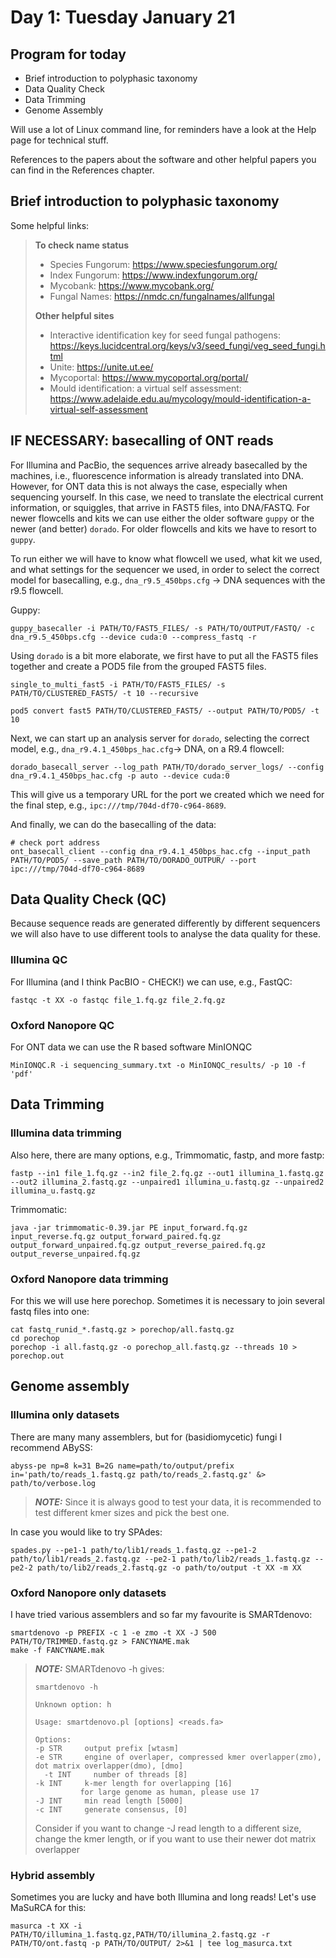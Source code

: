 # Day 1: Tuesday January 21

## Program for today

- Brief introduction to polyphasic taxonomy
- Data Quality Check
- Data Trimming
- Genome Assembly

Will use a lot of Linux command line, for reminders have a look at the Help page for technical stuff.

References to the papers about the software and other helpful papers you can find in the References chapter.
## Brief introduction to polyphasic taxonomy
Some helpful links:
> **To check name status**
> - Species Fungorum: https://www.speciesfungorum.org/
> - Index Fungorum: https://www.indexfungorum.org/
> - Mycobank: https://www.mycobank.org/
> - Fungal Names: https://nmdc.cn/fungalnames/allfungal
> 
> **Other helpful sites**
> - Interactive identification key for seed fungal pathogens: https://keys.lucidcentral.org/keys/v3/seed_fungi/veg_seed_fungi.html
> - Unite: https://unite.ut.ee/
> - Mycoportal: https://www.mycoportal.org/portal/
> - Mould identification: a virtual self assessment: https://www.adelaide.edu.au/mycology/mould-identification-a-virtual-self-assessment

## IF NECESSARY: basecalling of ONT reads
For Illumina and PacBio, the sequences arrive already basecalled by the machines, i.e., fluorescence information is already translated into DNA. However, for ONT data this is not always the case, especially when sequencing yourself. In this case, we need to translate the electrical current information, or squiggles, that arrive in FAST5 files, into DNA/FASTQ. For newer flowcells and kits we can use either the older software `guppy` or the newer (and better) `dorado`. For older flowcells and kits we have to resort to `guppy`.

To run either we will have to know what flowcell we used, what kit we used, and what settings for the sequencer we used, in order to select the correct model for basecalling, e.g., `dna_r9.5_450bps.cfg` -> DNA sequences with the r9.5 flowcell.

Guppy:
```
guppy_basecaller -i PATH/TO/FAST5_FILES/ -s PATH/TO/OUTPUT/FASTQ/ -c dna_r9.5_450bps.cfg --device cuda:0 --compress_fastq -r
```

Using `dorado` is a bit more elaborate, we first have to put all the FAST5 files together and create a POD5 file from the grouped FAST5 files.

```
single_to_multi_fast5 -i PATH/TO/FAST5_FILES/ -s PATH/TO/CLUSTERED_FAST5/ -t 10 --recursive

pod5 convert fast5 PATH/TO/CLUSTERED_FAST5/ --output PATH/TO/POD5/ -t 10
```

Next, we can start up an analysis server for `dorado`, selecting the correct model, e.g., `dna_r9.4.1_450bps_hac.cfg`-> DNA, on a R9.4 flowcell:
```
dorado_basecall_server --log_path PATH/TO/dorado_server_logs/ --config dna_r9.4.1_450bps_hac.cfg -p auto --device cuda:0
```
This will give us a temporary URL for the port we created which we need for the final step, e.g., `ipc:///tmp/704d-df70-c964-8689`.

And finally, we can do the basecalling of the data:
```
# check port address
ont_basecall_client --config dna_r9.4.1_450bps_hac.cfg --input_path PATH/TO/POD5/ --save_path PATH/TO/DORADO_OUTPUR/ --port ipc:///tmp/704d-df70-c964-8689
```
## Data Quality Check (QC)

Because sequence reads are generated differently by different sequencers we will also have to use different tools to analyse the data quality for these.

### Illumina QC
For Illumina (and I think PacBIO - CHECK!) we can use, e.g., FastQC:
```
fastqc -t XX -o fastqc file_1.fq.gz file_2.fq.gz
``` 

### Oxford Nanopore QC
For ONT data we can use the R based software MinIONQC
```
MinIONQC.R -i sequencing_summary.txt -o MinIONQC_results/ -p 10 -f 'pdf'
```

## Data Trimming

### Illumina data trimming
Also here, there are many options, e.g., Trimmomatic, fastp, and more
fastp:
```
fastp --in1 file_1.fq.gz --in2 file_2.fq.gz --out1 illumina_1.fastq.gz --out2 illumina_2.fastq.gz --unpaired1 illumina_u.fastq.gz --unpaired2 illumina_u.fastq.gz
``` 
Trimmomatic:
```
java -jar trimmomatic-0.39.jar PE input_forward.fq.gz input_reverse.fq.gz output_forward_paired.fq.gz output_forward_unpaired.fq.gz output_reverse_paired.fq.gz output_reverse_unpaired.fq.gz
```

### Oxford Nanopore data trimming
For this we will use here porechop. Sometimes it is necessary to join several fastq files into one:
```
cat fastq_runid_*.fastq.gz > porechop/all.fastq.gz
cd porechop
porechop -i all.fastq.gz -o porechop_all.fastq.gz --threads 10 > porechop.out
```

## Genome assembly

### Illumina only datasets
There are many many assemblers, but for (basidiomycetic) fungi I recommend ABySS:

```
abyss-pe np=8 k=31 B=2G name=path/to/output/prefix in='path/to/reads_1.fastq.gz path/to/reads_2.fastq.gz' &> path/to/verbose.log
```

> **_NOTE:_**
>Since it is always good to test your data, it is recommended to test different kmer sizes and pick the best one.

In case you would like to try SPAdes:
```
spades.py --pe1-1 path/to/lib1/reads_1.fastq.gz --pe1-2 path/to/lib1/reads_2.fastq.gz --pe2-1 path/to/lib2/reads_1.fastq.gz --pe2-2 path/to/lib2/reads_2.fastq.gz -o path/to/output -t XX -m XX
```

### Oxford Nanopore only datasets
I have tried various assemblers and so far my favourite is SMARTdenovo:
```
smartdenovo -p PREFIX -c 1 -e zmo -t XX -J 500 PATH/TO/TRIMMED.fastq.gz > FANCYNAME.mak
make -f FANCYNAME.mak
```
> **_NOTE:_**
> SMARTdenovo -h gives:
>```
>smartdenovo -h
>
>Unknown option: h
>
>Usage: smartdenovo.pl [options] <reads.fa>
>
>Options:
> -p STR     output prefix [wtasm]
> -e STR     engine of overlaper, compressed kmer overlapper(zmo), dot matrix overlapper(dmo), [dmo]
>  -t INT     number of threads [8]
> -k INT     k-mer length for overlapping [16]
>           for large genome as human, please use 17
> -J INT     min read length [5000]
> -c INT     generate consensus, [0]
>```
> Consider if you want to change -J read length to a different size, change the kmer length, or if you want to use their newer dot matrix overlapper

### Hybrid assembly
Sometimes you are lucky and have both Illumina and long reads! Let's use MaSuRCA for this:
```
masurca -t XX -i PATH/TO/illumina_1.fastq.gz,PATH/TO/illumina_2.fastq.gz -r PATH/TO/ont.fastq -p PATH/TO/OUTPUT/ 2>&1 | tee log_masurca.txt
```
